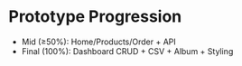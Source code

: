 # Prototype Progression
- Mid (≥50%): Home/Products/Order + API
- Final (100%): Dashboard CRUD + CSV + Album + Styling
